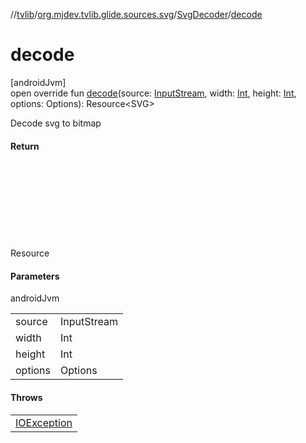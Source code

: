 //[tvlib](../../../index.md)/[org.mjdev.tvlib.glide.sources.svg](../index.md)/[SvgDecoder](index.md)/[decode](decode.md)

# decode

[androidJvm]\
open override fun [decode](decode.md)(source: [InputStream](https://developer.android.com/reference/kotlin/java/io/InputStream.html), width: [Int](https://kotlinlang.org/api/latest/jvm/stdlib/kotlin/-int/index.html), height: [Int](https://kotlinlang.org/api/latest/jvm/stdlib/kotlin/-int/index.html), options: Options): Resource&lt;SVG&gt;

Decode svg to bitmap

#### Return

Resource<SVG>

#### Parameters

androidJvm

| | |
|---|---|
| source | InputStream |
| width | Int |
| height | Int |
| options | Options |

#### Throws

| |
|---|
| [IOException](https://developer.android.com/reference/kotlin/java/io/IOException.html) |
